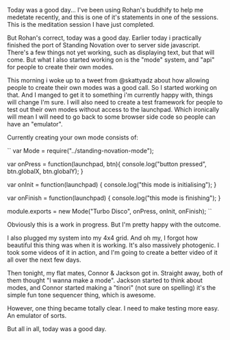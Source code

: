 Today was a good day... I've been using Rohan's buddhify to help me medetate recently, and this is one of it's statements in one of the sessions. This is the meditation session I have just completed.

But Rohan's correct, today was a good day. Earlier today i practically finished the port of Standing Novation over to server side javascript. There's a few things not yet working, such as displaying text, but that will come. But what I also started working on is the "mode" system, and "api" for people to create their own modes.

This morning i woke up to a tweet from @skattyadz about how allowing people to create their own modes was a good call. So I started working on that. And I manged to get it to something i'm currently happy with, things will change I'm sure. I will also need to create a test framework for people to test out their own modes without access to the launchpad. Which ironically will mean I will need to go back to some browser side code so people can have an "emulator".

Currently creating your own mode consists of:

``
var Mode = require("../standing-novation-mode");

var onPress = function(launchpad, btn){
    console.log("button pressed", btn.globalX, btn.globalY);
}

var onInit = function(launchpad) {
    console.log("this mode is initialising");
}

var onFinish = function(launchpad) {
    console.log("this mode is finishing");
}

module.exports = new Mode("Turbo Disco", onPress, onInit, onFinish);
``

Obviously this is a work in progress. But I'm pretty happy with the outcome.

I also plugged my system into my 4x4 grid. And oh my, I forgot how beautiful this thing was when it is working. It's also massively photogenic. I took some videos of it in action, and I'm going to create a better video of it all over the next few days.

Then tonight, my flat mates, Connor & Jackson got in. Straight away, both of them thought "I wanna make a mode". Jackson started to think about modes, and Connor started making a "tinori" (not sure on spelling) it's the simple fun tone sequencer thing, which is awesome.

However, one thing became totally clear. I need to make testing more easy. An emulator of sorts.

But all in all, today was a good day.